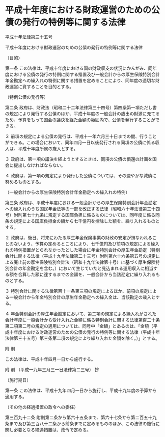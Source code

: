 # 平成十年度における財政運営のための公債の発行の特例等に関する法律

平成十年法律第三十五号

平成十年度における財政運営のための公債の発行の特例等に関する法律

（目的）

第一条 この法律は、平成十年度における国の財政収支の状況にかんがみ、同年度における公債の発行の特例に関する措置及び一般会計からの厚生保険特別会計年金勘定への繰入れの特例に関する措置を定めることにより、同年度の適切な財政運営に資することを目的とする。

（特例公債の発行等）

第二条 政府は、財政法（昭和二十二年法律第三十四号）第四条第一項ただし書の規定により発行する公債のほか、平成十年度の一般会計の歳出の財源に充てるため、予算をもって国会の議決を経た金額の範囲内で、公債を発行することができる。

２ 前項の規定による公債の発行は、平成十一年六月三十日までの間、行うことができる。この場合において、同年四月一日以後発行される同項の公債に係る収入は、平成十年度所属の歳入とする。

３ 政府は、第一項の議決を経ようとするときは、同項の公債の償還の計画を国会に提出しなければならない。

４ 政府は、第一項の規定により発行した公債については、その速やかな減債に努めるものとする。

（一般会計からの厚生保険特別会計年金勘定への繰入れの特例）

第三条 政府は、平成十年度における一般会計からの厚生保険特別会計年金勘定への繰入れのうち国民年金法等の一部を改正する法律（昭和六十年法律第三十四号）附則第七十九条に規定する国庫負担に係るものについては、同年度に係る同条の規定による国庫負担金の額から七千億円を控除した額を、繰り入れるものとする。

２ 政府は、後日、将来にわたる厚生年金保険事業の財政の安定が損なわれることのないよう、予算の定めるところにより、七千億円及び前項の規定による繰入れの特例措置がとられなかったとした場合に年金特別会計の厚生年金勘定（特別会計に関する法律（平成十九年法律第二十三号）附則第六十六条第五号の規定による廃止前の厚生保険特別会計法（昭和十九年法律第十号）に基づく厚生保険特別会計の年金勘定を含む。）において生じていたと見込まれる運用収入に相当する額を合算した額に達するまでの金額を、一般会計から当該勘定に繰り入れるものとする。

３ 特別会計に関する法律第百十一条第三項の規定によるほか、前項の規定による一般会計から年金特別会計の厚生年金勘定への繰入金は、当該勘定の歳入とする。

４ 年金特別会計の厚生年金勘定において、第二項の規定による繰入れがされた会計年度に一般会計から受け入れた金額に係る特別会計に関する法律第百二十条第二項第二号の規定の適用については、同号中「金額」とあるのは、「金額（平成十年度における財政運営のための公債の発行の特例等に関する法律（平成十年法律第三十五号）第三条第二項の規定により繰り入れた金額を除く。）」とする。

附 則

この法律は、平成十年四月一日から施行する。

附 則 （平成一九年三月三一日法律第二三号） 抄

（施行期日）

第一条 この法律は、平成十九年四月一日から施行し、平成十九年度の予算から適用する。

（その他の経過措置の政令への委任）

第三百九十二条 附則第二条から第六十五条まで、第六十七条から第二百五十九条まで及び第三百八十二条から前条までに定めるもののほか、この法律の施行に関し必要となる経過措置は、政令で定める。
